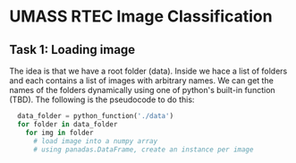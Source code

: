 # UMASS RTEC Image Classification

## Task 1: Loading image

The idea is that we have a root folder (data). Inside we hace a list of folders
and each contains a list of images with arbitrary names. We can get the names of
the folders dynamically using one of python's built-in function (TBD). The following is the pseudocode to do this:

```python
  data_folder = python_function('./data')
  for folder in data_folder
    for img in folder
      # load image into a numpy array
      # using panadas.DataFrame, create an instance per image
```
